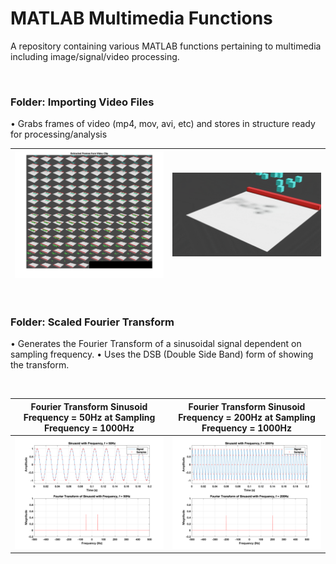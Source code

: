 # MATLAB Multimedia Functions
A repository containing various MATLAB functions pertaining to multimedia including image/signal/video processing.

<br/>

### Folder: Importing Video Files
• Grabs frames of video (mp4, mov, avi, etc) and stores in structure ready for processing/analysis

|<img src="README Images/Import_Video_Frames.png" width = "600">|<img src="README Images/Import_Video_Frames.gif" width = "600">|
|---|---|

<br/>

### Folder: Scaled Fourier Transform
• Generates the Fourier Transform of a sinusoidal signal dependent on sampling frequency.
• Uses the DSB (Double Side Band) form of showing the transform.

<br/>

|Fourier Transform Sinusoid Frequency = 50Hz at Sampling Frequency = 1000Hz|Fourier Transform Sinusoid Frequency = 200Hz at Sampling Frequency = 1000Hz|
|--|--|
|<img src="README Images/Scaled_Fourier_Transform.png" width = "600">|<img src="README Images/Scaled_Fourier_Transform_2.png" width = "600">|



